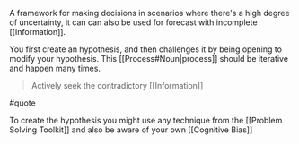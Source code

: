 A framework for making decisions in scenarios where there's a high degree of uncertainty, it can can also be used for forecast with incomplete [[Information]].

You first create an hypothesis, and then challenges it by being opening to modify your hypothesis. This [[Process#Noun|process]] should be iterative and happen many times.

> Actively seek the contradictory [[Information]]

#quote

To create the hypothesis you might use any technique from the [[Problem Solving Toolkit]] and also be aware of your own [[Cognitive Bias]]